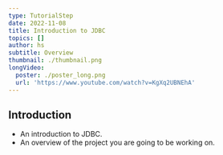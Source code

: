 ```yaml
---
type: TutorialStep
date: 2022-11-08
title: Introduction to JDBC
topics: []
author: hs
subtitle: Overview
thumbnail: ./thumbnail.png
longVideo:
  poster: ./poster_long.png
  url: 'https://www.youtube.com/watch?v=KgXq2UBNEhA'
---
```


## Introduction

* An introduction to JDBC.
* An overview of the project you are going to be working on.
